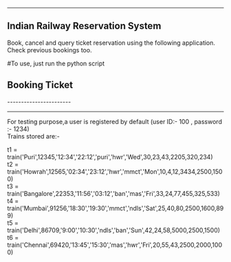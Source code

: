 ---------------------------
Indian Railway Reservation System
---------------------------

Book, cancel and query ticket reservation using the following application.
<br>Check previous bookings too.


#To use, just run the python script


<h2>Booking Ticket</h2>
-----------------------


----------------------------------------------------------
For testing purpose,a user is registered by default (user ID:- 100 , password :- 1234)<br>
Trains stored are:-

t1 = train('Puri',12345,'12:34','22:12','puri','hwr','Wed',30,23,43,2205,320,234)<br>
t2 = train('Howrah',12565,'02:34','23:12','hwr','mmct','Mon',10,4,12,3434,2500,1500)<br>
t3 = train('Bangalore',22353,'11:56','03:12','ban','mas','Fri',33,24,77,455,325,533)<br>
t4 = train('Mumbai',91256,'18:30','19:30','mmct','ndls','Sat',25,40,80,2500,1600,899)<br>
t5 = train('Delhi',86709,'9:00','10:30','ndls','ban','Sun',42,24,58,5000,2500,1500)<br>
t6 = train('Chennai',69420,'13:45','15:30','mas','hwr','Fri',20,55,43,2500,2000,1000)<br>
